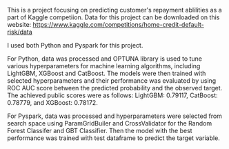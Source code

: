 This is a project focusing on predicting customer's repayment ablilities as a part of Kaggle competiion.
Data for this project can be downloaded on this website: https://www.kaggle.com/competitions/home-credit-default-risk/data

I used both Python and Pyspark for this project.

For Python, data was processed and OPTUNA library is used to tune various hyperparameters for machine learning algorithms, including LightGBM, XGBoost and CatBoost. The models were then trained with selected hyperparameters and their performance was evaluated by using ROC AUC score between the predicted probability and the observed target. The achieved public scores were as follows: LightGBM: 0.79117, CatBoost: 0.78779, and XGBoost: 0.78172. 

For Pyspark, data was processed and hyperparameters were selected from search space using ParamGridBuiler and CrossValidator for the Random Forest Classifer and GBT Classifier. Then the model with the best performance was trained with test dataframe to predict the target variable.
